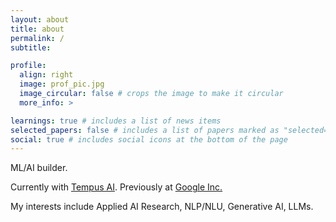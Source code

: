 ```yaml
---
layout: about
title: about
permalink: /
subtitle: 

profile:
  align: right
  image: prof_pic.jpg
  image_circular: false # crops the image to make it circular
  more_info: >

learnings: true # includes a list of news items
selected_papers: false # includes a list of papers marked as "selected={true}"
social: true # includes social icons at the bottom of the page
---
```


ML/AI builder. 

Currently with <a href='https://www.tempus.com'>Tempus AI</a>.
Previously at <a href='https://www.google.com'>Google Inc.</a>

My interests include Applied AI Research, NLP/NLU, Generative AI, LLMs.
